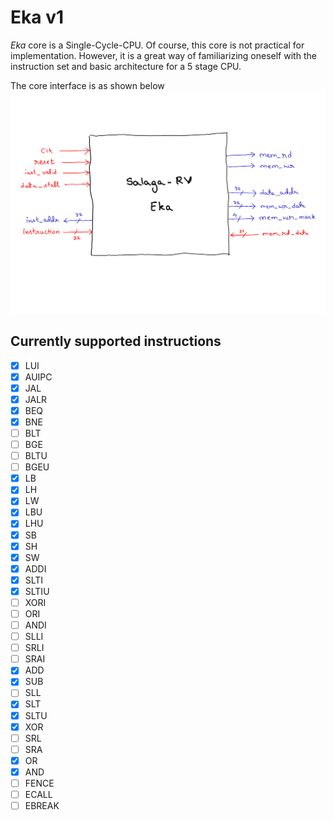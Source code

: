 # Eka v1

*Eka* core is a Single-Cycle-CPU. Of course, this core is not practical for implementation. However, it is a great way of familiarizing oneself with the instruction set and basic architecture for a 5 stage CPU.

The core interface is as shown below
<img alt="Arch-image" src="/images/Eka/core-interface.png">

## Currently supported instructions
 
- [x] LUI
- [x] AUIPC
- [x] JAL
- [x] JALR
- [x] BEQ
- [x] BNE
- [ ] BLT
- [ ] BGE
- [ ] BLTU
- [ ] BGEU
- [x] LB
- [x] LH
- [x] LW
- [x] LBU
- [x] LHU
- [x] SB
- [x] SH
- [x] SW
- [x] ADDI
- [x] SLTI
- [x] SLTIU
- [ ] XORI
- [ ] ORI
- [ ] ANDI
- [ ] SLLI
- [ ] SRLI
- [ ] SRAI
- [x] ADD
- [x] SUB
- [ ] SLL
- [x] SLT
- [x] SLTU
- [x] XOR
- [ ] SRL
- [ ] SRA
- [x] OR
- [x] AND
- [ ] FENCE
- [ ] ECALL
- [ ] EBREAK
